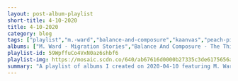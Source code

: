 ```yaml
---
layout: post-album-playlist
short-title: 4-10-2020
title: 4-10-2020
category: blog
tags: ["playlist","m.-ward","balance-and-composure","kaanvas","peach-pit","the-strokes","paul-simon"]
albums: ["M. Ward - Migration Stories","Balance And Composure - The Things We Think We're Missing","Kaanvas - Culture Me","Peach Pit - You and Your Friends","The Strokes - The New Abnormal","Paul Simon - There Goes Rhymin' Simon"]
playlist-id: 59WpffuCo4VxN0az6shbf6
playlist-img: https://mosaic.scdn.co/640/ab67616d0000b27335c3de6175656a6abf864ce5ab67616d0000b2738179f411fdbfa26dbce2901cab67616d0000b2738cffb2e094ab610fabf911f6ab67616d0000b273d3d4f140c4ac5d4063e562d3
summary: "A playlist of albums I created on 2020-04-10 featuring M. Ward, Balance And Composure, Kaanvas, Peach Pit, The Strokes, and Paul Simon."
---
```

